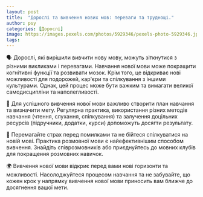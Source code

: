 ```yaml
---
layout: post
title:  "Дорослі та вивчення нових мов: переваги та труднощі."
author: psy
categories: [Дорослі]
image: https://images.pexels.com/photos/5929346/pexels-photo-5929346.jpeg?auto=compress&cs=tinysrgb&fit=crop&h=627&w=1200
tags: 
---
```


🗣️ Дорослі, які вирішили вивчити нову мову, можуть зіткнутися з різними викликами і перевагами. Навчання нової мови може покращити когнітивні функції та розвивати мозок. Крім того, це відкриває нові можливості для подорожей, кар'єри та спілкування з іншими культурами. Однак, цей процес може бути важким та вимагати великої самодисципліни та наполегливості.

🧠 Для успішного вивчення нової мови важливо створити план навчання та визначити мету. Регулярна практика, використання різних методів навчання (чтення, слухання, спілкування) та залучення доцільних ресурсів (підручники, додатки, курси) допоможуть досягти результату.

💪 Перемагайте страх перед помилками та не бійтеся спілкуватися на новій мові. Практика розмовної мови є найефективнішим способом вивчення. Знайдіть співрозмовників або приєднуйтесь до мовних клубів для покращення розмовних навичок.

🌍 Вивчення нової мови відкриє перед вами нові горизонти та можливості. Насолоджуйтеся процесом навчання та не забувайте, що кожен крок у напрямку вивчення нової мови приносить вам ближче до досягнення вашої мети.


